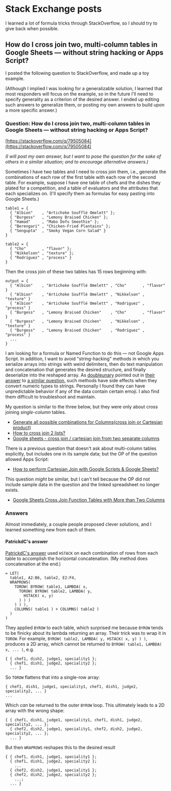 # Stack Exchange posts

I learned a lot of formula tricks through StackOverflow, so I should try to give back when possible.


## How do I cross join two, multi-column tables in Google Sheets — without string hacking or Apps Script?

I posted the following question to StackOverflow, and made up a toy example. 

(Although I implied I was looking for a generalizable solution, I learned that most responders will focus on the example, so in the future I'll need to specify generality as a criterion of the desired answer. I ended up editing such answers to generalize them, or posting my own answers to build upon a more specific answer.)

### Question: How do I cross join two, multi-column tables in Google Sheets — without string hacking or Apps Script?

[https://stackoverflow.com/q/79505084](https://stackoverflow.com/q/79505084)

*(I will post my own answer, but I want to pose the question for the sake of others in a similar situation; and to encourage alternative answers.)*

Sometimes I have two tables and I need to cross join them, i.e., generate the combinations of each row of the first table with each row of the second table. For example, suppose I have one table of chefs and the dishes they plated for a competition, and a table of evaluators and the attributes that each specializes on. (I'll specify them as formulas for easy pasting into Google Sheets.)

```
table1 = {
  { "Albion"    , "Artichoke Soufflé Omelett" };
  { "Burgess"   , "Lemony Braised Chicken" };
  { "Hamad"     , "Mabo Dofu Smoothie" };
  { "Berengari" , "Chicken-Fried Plantains" };
  { "Sengupta"  , "Smoky Vegan Corn Salad" }
}

table2 = {
  { "Cho"       , "flavor" };
  { "Nikkelson" , "texture" };
  { "Rodríguez" , "process" }
}
```

Then the cross join of these two tables has 15 rows beginning with:
```
output = {
  { "Albion"    , "Artichoke Soufflé Omelett" , "Cho"       , "flavor" }
  { "Albion"    , "Artichoke Soufflé Omelett" , "Nikkelson" , "texture" }
  { "Albion"    , "Artichoke Soufflé Omelett" , "Rodríguez" , "process" }
  { "Burgess"   , "Lemony Braised Chicken"    , "Cho"       , "flavor" }
  { "Burgess"   , "Lemony Braised Chicken"    , "Nikkelson" , "texture" }
  { "Burgess"   , "Lemony Braised Chicken"    , "Rodríguez" , "process" }
  ...
}
```

I am looking for a formula or Named Function to do this — not Google Apps Script. In addition, I want to avoid "string-hacking" methods in which you serialize arrays into strings with weird delimiters, then do text manipulation and concatenation that generates the desired structure, and finally deserialize into the reshaped array. As [doubleunary](https://stackoverflow.com/users/13045193/doubleunary) pointed out in [their answer](https://stackoverflow.com/a/76126924) to [a similar question](https://stackoverflow.com/questions/42805885/generate-all-possible-combinations-for-columnscross-join-or-cartesian-product), such methods have side effects when they convert numeric types to strings. Personally I found they can have unpredictable behavior if any of the data contain certain emoji. I also find them difficult to troubleshoot and maintain.

My question is similar to the three below, but they were only about cross joining *single-column* tables.
- [Generate all possible combinations for Columns(cross join or Cartesian product)](https://stackoverflow.com/questions/42805885/generate-all-possible-combinations-for-columnscross-join-or-cartesian-product)
- [How to cross join 2 lists?](https://stackoverflow.com/questions/70440464/how-to-cross-join-2-lists)
- [Google sheets - cross join / cartesian join from two separate columns](https://stackoverflow.com/questions/65766369/google-sheets-cross-join-cartesian-join-from-two-separate-columns)

There is a previous question that doesn't ask about multi-column tables explicitly, but includes one in its sample data; but the OP of the question allowed Apps Script: 
- [How to perform Cartesian Join with Google Scripts & Google Sheets?](https://stackoverflow.com/questions/65556675/how-to-perform-cartesian-join-with-google-scripts-google-sheets)

This question *might* be similar, but I can't tell because the OP did not include sample data in the question and the linked spreadsheet no longer exists.
- [Google Sheets Cross Join Function Tables with More than Two Columns](https://stackoverflow.com/questions/60572866/google-sheets-cross-join-function-tables-with-more-than-two-columns)


### Answers

Almost immediately, a couple people proposed clever solutions, and I learned something new from each of them.

#### PatrickdC's answer

[PatrickdC's answer](https://stackoverflow.com/a/79505103) used `HSTACK` on each combination of rows from each table to accomplish the horizontal concatenation. (My method does concatenation at the end.) 

```
= LET(
  table1, A2:B6, table2, E2:F4,
  WRAPROWS(
    TOROW( BYROW( table1, LAMBDA( x,
      TOROW( BYROW( table2, LAMBDA( y,
        HSTACK( x, y)
      ) ) ) 
    ) ) ),
    COLUMNS( table1 ) + COLUMNS( table2 )
  )
)
```

They applied `BYROW` to each table, which surprised me because `BYROW` tends to be finicky about its lambda returning an array. Their trick was to wrap it in `TOROW`. For example, `BYROW( table2, LAMBDA( y, HSTACK( x, y) ) )`, produces a 2D array, which cannot be returned to `BYROW( table1, LAMBDA( x, ... )`, e.g.

```
{ { chef1, dish2, judge1, speciality1 };
  { chef1, dish1, judge2, speciality2 };
  ... }
```

So `TOROW` flattens that into a single-row array:

```
{ chef1, dish1, judge1, speciality1, chef1, dish1, judge2, speciality2, ... }
...
```

Which *can* be returned to the outer `BYROW` loop. This ultimately leads to a 2D array with the wrong shape:

```
{ { chef1, dish1, judge1, speciality1, chef1, dish1, judge2, speciality2, ... };
  { chef2, dish2, judge1, speciality1, chef2, dish2, judge2, speciality2, ... };
  ... }
```

But then `WRAPROWS` reshapes this to the desired result

```
{ { chef1, dish1, judge1, speciality1 };
  { chef1, dish1, judge2, speciality2 };
    ...
  { chef2, dish2, judge1, speciality1 }; 
  { chef2, dish2, judge2, speciality2 }; 
    ...;
  ... }
```
